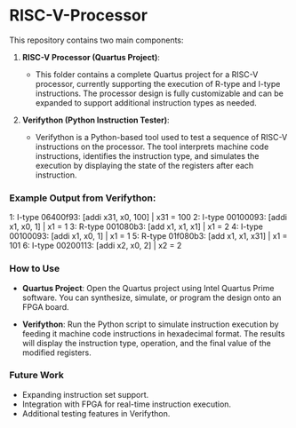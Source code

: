 # RISC-V-Processor

This repository contains two main components:

1. **RISC-V Processor (Quartus Project)**:
    - This folder contains a complete Quartus project for a RISC-V processor, currently supporting the execution of R-type and I-type instructions. The processor design is fully customizable and can be expanded to support additional instruction types as needed.

2. **Verifython (Python Instruction Tester)**:
    - Verifython is a Python-based tool used to test a sequence of RISC-V instructions on the processor. The tool interprets machine code instructions, identifies the instruction type, and simulates the execution by displaying the state of the registers after each instruction.

### Example Output from Verifython:

1: I-type 06400f93: [addi x31, x0, 100] | x31 = 100 2: I-type 00100093: [addi x1, x0, 1] | x1 = 1 3: R-type 001080b3: [add x1, x1, x1] | x1 = 2 4: I-type 00100093: [addi x1, x0, 1] | x1 = 1 5: R-type 01f080b3: [add x1, x1, x31] | x1 = 101 6: I-type 00200113: [addi x2, x0, 2] | x2 = 2

### How to Use

- **Quartus Project**: Open the Quartus project using Intel Quartus Prime software. You can synthesize, simulate, or program the design onto an FPGA board.
  
- **Verifython**: Run the Python script to simulate instruction execution by feeding it machine code instructions in hexadecimal format. The results will display the instruction type, operation, and the final value of the modified registers.

### Future Work
- Expanding instruction set support.
- Integration with FPGA for real-time instruction execution.
- Additional testing features in Verifython.
